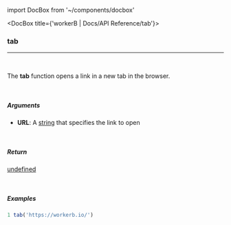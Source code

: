 import DocBox from '~/components/docbox'

<DocBox title={'workerB | Docs/API Reference/tab'}>

### **tab**
<hr/>
<br/>

The **tab** function opens a link in a new tab in the browser.

<br/>

##### Arguments

-  **URL**: A [string](https://developer.mozilla.org/docs/Web/JavaScript/Reference/Global_Objects/String) that specifies the link to open

<br/>

##### Return

[undefined](https://developer.mozilla.org/en-US/docs/Web/JavaScript/Reference/Global_Objects/undefined)

<br/>

##### Examples

```javascript
1 tab('https://workerb.io/')
```

</DocBox>